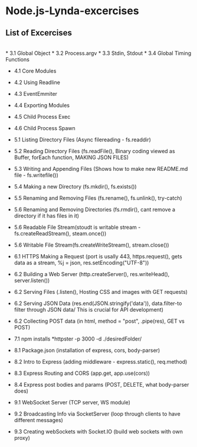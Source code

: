 # Node.js-Lynda-excercises

## List of Excercises
<br />
* 3.1 Global Object
* 3.2 Process.argv
* 3.3 Stdin, Stdout
* 3.4 Global Timing Functions<br />

* 4.1 Core Modules
* 4.2 Using Readline
* 4.3 EventEmmiter
* 4.4 Exporting Modules
* 4.5 Child Process Exec
* 4.6 Child Process Spawn<br />

* 5.1 Listing Directory Files (Async filereading - fs.readdir)
* 5.2 Reading Directory Files (fs.readFile(), Binary coding viewed as Buffer, forEach function, MAKING JSON FILES)
* 5.3 Writing and Appending Files (Shows how to make new README.md file - fs.writefile())
* 5.4 Making a new Directory (fs.mkdir(), fs.exists())
* 5.5 Renaming and Removing Files (fs.rename(), fs.unlink(), try-catch)
* 5.6 Renaming and Removing Directories (fs.rmdir(), cant remove a directory if it has files in it)
* 5.6 Readable File Stream(stoudt is writable stream -fs.createReadStream(), steam.once())
* 5.6 Writable File Stream(fs.createWriteStream(), stream.close()) <br />

* 6.1 HTTPS Making a Request (port is usally 443, https.request(), gets data as a stream, %j = json, res.setEncoding("UTF-8"))
* 6.2 Building a Web Server (http.createServer(), res.writeHead(), server.listen())
* 6.2 Serving Files (.listen(), Hosting CSS and images with GET requests)
* 6.2 Serving JSON Data (res.end(JSON.stringify('data')), data.filter-to filter through JSON data/ This is crucial for API development)
* 6.2 Collecting POST data (in html, method = "post", .pipe(res), GET vs POST)  <br />

* 7.1 npm installs 
*httpster -p 3000 -d ./desiredFolder/<br />

* 8.1 Package.json (installation of express, cors, body-parser)
* 8.2 Intro to Express (adding middleware - express.static(), req.method)
* 8.3 Express Routing and CORS (app.get, app.use(cors))
* 8.4 Express post bodies and params (POST, DELETE, what body-parser does)

* 9.1 WebSocket Server (TCP server, WS module)
* 9.2 Broadcasting Info via SocketServer (loop through clients to have different messages) 
* 9.3 Creating webSockets with Socket.IO (build web sockets with own proxy) 